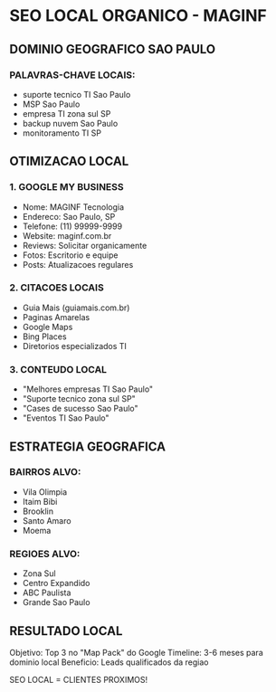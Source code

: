 # SEO LOCAL ORGANICO - MAGINF

## DOMINIO GEOGRAFICO SAO PAULO

### PALAVRAS-CHAVE LOCAIS:
- suporte tecnico TI Sao Paulo
- MSP Sao Paulo
- empresa TI zona sul SP
- backup nuvem Sao Paulo
- monitoramento TI SP

## OTIMIZACAO LOCAL

### 1. GOOGLE MY BUSINESS
- Nome: MAGINF Tecnologia
- Endereco: Sao Paulo, SP
- Telefone: (11) 99999-9999
- Website: maginf.com.br
- Reviews: Solicitar organicamente
- Fotos: Escritorio e equipe
- Posts: Atualizacoes regulares

### 2. CITACOES LOCAIS
- Guia Mais (guiamais.com.br)
- Paginas Amarelas
- Google Maps
- Bing Places
- Diretorios especializados TI

### 3. CONTEUDO LOCAL
- "Melhores empresas TI Sao Paulo"
- "Suporte tecnico zona sul SP"
- "Cases de sucesso Sao Paulo"
- "Eventos TI Sao Paulo"

## ESTRATEGIA GEOGRAFICA

### BAIRROS ALVO:
- Vila Olimpia
- Itaim Bibi  
- Brooklin
- Santo Amaro
- Moema

### REGIOES ALVO:
- Zona Sul
- Centro Expandido
- ABC Paulista
- Grande Sao Paulo

## RESULTADO LOCAL

Objetivo: Top 3 no "Map Pack" do Google
Timeline: 3-6 meses para dominio local
Beneficio: Leads qualificados da regiao

SEO LOCAL = CLIENTES PROXIMOS!